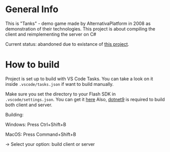 # General Info
This is "Tanks" - demo game made by AlternativaPlatform in 2008 as demonstration of their technologies.
This project is about compiling the client and reimplementing the server on C#

Current status: abandoned due to existance of [this project](https://github.com/juhe1/alternativa-maven-auto-build).

# How to build
Project is set up to build with VS Code Tasks. You can take a look on it inside `.vscode/tasks.json` if want to build manually.

Make sure you set the directory to your Flash SDK in `.vscode/settings.json`. You can get it [here](https://airsdk.harman.com/download)
Also, [dotnet9](https://dotnet.microsoft.com/en-us/download/dotnet/9.0) is required to build both client and server.

Building:

Windows: Press Ctrl+Shift+B

MacOS: Press Command+Shift+B

-> Select your option: build client or server